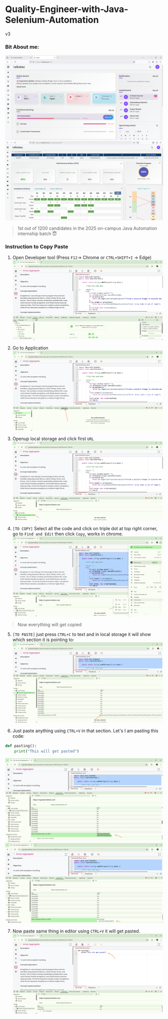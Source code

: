 # Quality-Engineer-with-Java-Selenium-Automation
v3

### Bit About me:
![img](/resource/overall.png)
![img](/resource/comp.png)

> 1st out of 1200 candidates in the 2025 on-campus Java Automation internship batch 😇

### Instruction to Copy Paste

1. Open Developer tool (Press `F12`-> Chrome or `CTRL+SHIFT+I` -> Edge)
![img](/resource/devtool.png)

2. Go to Application
![img](/resource/app.png)

3. Openup local storage and click first `URL`
![img](/resource/local.png)

4. `[TO COPY]` Select all the code and click on triple dot at top right corner, go to `Find and Edit` then click `Copy`, works in chrome.
![img](/resource/copy.png)
> Now everything will get copied

5. `[TO PASTE]` just press `CTRL+C` to text and in local storage it will show which section it is pointing to:
![img](/resource/localpoint.png)

6. Just paste anything using `CTRL+V` in that section. Let's I am pasting this code:
```python
def pasting():
    print("This will get pasted")
```
![img](/resource/localsave.png)
![img](/resource/localpaste.png)

7. Now paste same thing in editor using `CTRL+V` it will get pasted.
![img](/resource/pasteeditor.png)








